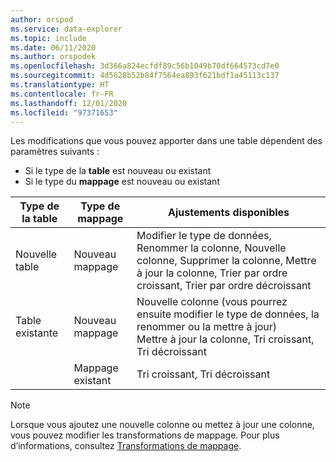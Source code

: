 ```yaml
---
author: orspod
ms.service: data-explorer
ms.topic: include
ms.date: 06/11/2020
ms.author: orspodek
ms.openlocfilehash: 3d366a824ecfdf89c56b1049b70df664573cd7e0
ms.sourcegitcommit: 4d5628b52b84f7564ea893f621bdf1a45113c137
ms.translationtype: HT
ms.contentlocale: fr-FR
ms.lasthandoff: 12/01/2020
ms.locfileid: "97371653"
---
```

Les modifications que vous pouvez apporter dans une table dépendent des paramètres suivants :
* Si le type de la **table** est nouveau ou existant
* Si le type du **mappage** est nouveau ou existant

Type de la table | Type de mappage | Ajustements disponibles|
|---|---|---|
|Nouvelle table   | Nouveau mappage |Modifier le type de données, Renommer la colonne, Nouvelle colonne, Supprimer la colonne, Mettre à jour la colonne, Trier par ordre croissant, Trier par ordre décroissant  |
|Table existante  | Nouveau mappage | Nouvelle colonne (vous pourrez ensuite modifier le type de données, la renommer ou la mettre à jour) <br> Mettre à jour la colonne, Tri croissant, Tri décroissant  |
| | Mappage existant | Tri croissant, Tri décroissant

> [!NOTE]
> Lorsque vous ajoutez une nouvelle colonne ou mettez à jour une colonne, vous pouvez modifier les transformations de mappage. Pour plus d’informations, consultez [Transformations de mappage](../ingest-data-one-click.md#mapping-transformations).